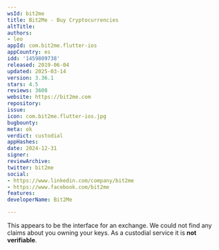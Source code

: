 ```yaml
---
wsId: bit2me
title: Bit2Me - Buy Cryptocurrencies
altTitle: 
authors:
- leo
appId: com.bit2me.flutter-ios
appCountry: es
idd: '1459809738'
released: 2019-06-04
updated: 2025-03-14
version: 3.36.1
stars: 4.5
reviews: 3608
website: https://bit2me.com
repository: 
issue: 
icon: com.bit2me.flutter-ios.jpg
bugbounty: 
meta: ok
verdict: custodial
appHashes: 
date: 2024-12-31
signer: 
reviewArchive: 
twitter: bit2me
social:
- https://www.linkedin.com/company/bit2me
- https://www.facebook.com/bit2me
features: 
developerName: Bit2Me

---
```


This appears to be the interface for an exchange. We could not find any claims
about you owning your keys. As a custodial service it is **not verifiable**.
